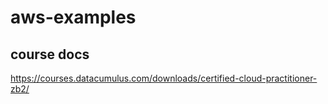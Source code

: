 # aws-examples

## course docs
https://courses.datacumulus.com/downloads/certified-cloud-practitioner-zb2/

